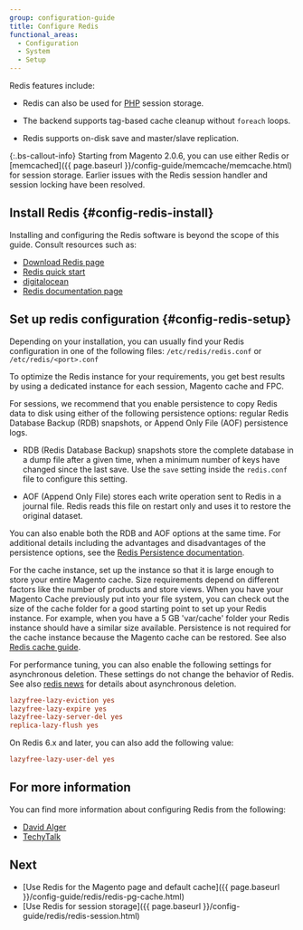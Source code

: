 ```yaml
---
group: configuration-guide
title: Configure Redis
functional_areas:
  - Configuration
  - System
  - Setup
---
```


Redis features include:

*  Redis can also be used for [PHP](https://glossary.magento.com/php) session storage.

*  The backend supports tag-based cache cleanup without `foreach` loops.

*  Redis supports on-disk save and master/slave replication.

{:.bs-callout-info}
Starting from Magento 2.0.6, you can use either Redis or [memcached]({{ page.baseurl }}/config-guide/memcache/memcache.html) for session storage. Earlier issues with the Redis session handler and session locking have been resolved.

## Install Redis {#config-redis-install}

Installing and configuring the Redis software is beyond the scope of this guide. Consult resources such as:

*  [Download Redis page](http://redis.io/download)
*  [Redis quick start](http://redis.io/topics/quickstart)
*  [digitalocean](https://www.digitalocean.com/community/tutorials/how-to-install-and-use-redis)
*  [Redis documentation page](http://redis.io/documentation)

## Set up redis configuration {#config-redis-setup}

Depending on your installation, you can usually find your Redis configuration in one of the following files: `/etc/redis/redis.conf` or `/etc/redis/<port>.conf`

To optimize the Redis instance for your requirements, you get best results by using a dedicated instance for each session, Magento cache and FPC.

For sessions, we recommend that you enable persistence to copy Redis data to disk using either of the following persistence options: regular Redis Database Backup (RDB) snapshots, or Append Only File (AOF) persistence logs.

*  RDB (Redis Database Backup) snapshots store the complete database in a dump file after a given time, when a minimum number of keys have changed since the last save. Use the `save` setting inside the `redis.conf` file to configure this setting.

*  AOF (Append Only File) stores each write operation sent to Redis in a journal file. Redis reads this file on restart only and uses it to restore the original dataset.

You can also enable both the RDB and AOF options at the same time. For additional details including the advantages and disadvantages of the persistence options, see the [Redis Persistence documentation](https://redis.io/topics/persistence).

For the cache instance, set up the instance so that it is large enough to store your entire Magento cache.
Size requirements depend on different factors like the number of products and store views. When you have your Magento Cache previously put into your file system, you can check out the size of the cache folder for a good starting point to set up your Redis instance. For example, when you have a 5 GB 'var/cache' folder your Redis instance should have a similar size available. Persistence is not required for the cache instance because the Magento cache can be restored. See also [Redis cache guide](https://redis.io/topics/lru-cache).

For performance tuning, you can also enable the following settings for asynchronous deletion. These settings do not change the behavior of Redis. See also [redis news](http://antirez.com/news/93) for details about asynchronous deletion.

```ini
lazyfree-lazy-eviction yes
lazyfree-lazy-expire yes
lazyfree-lazy-server-del yes
replica-lazy-flush yes
```
On Redis 6.x and later, you can also add the following value:

```ini
lazyfree-lazy-user-del yes
```

## For more information

You can find more information about configuring Redis from the following:

*  [David Alger](http://davidalger.com/development/magento/configuring-magento-2-to-use-redis-cache-backend/)
*  [TechyTalk](http://www.techytalk.info/configuring-cache-storage-backends-magento-2-redis/)

## Next

*  [Use Redis for the Magento page and default cache]({{ page.baseurl }}/config-guide/redis/redis-pg-cache.html)
*  [Use Redis for session storage]({{ page.baseurl }}/config-guide/redis/redis-session.html)
